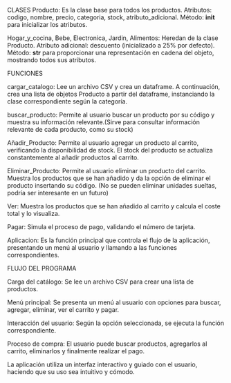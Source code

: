 CLASES
  Producto:
    Es la clase base para todos los productos.
    Atributos: codigo, nombre, precio, categoria, stock, atributo_adicional.
    Método: __init__ para inicializar los atributos.
    
  Hogar_y_cocina, Bebe, Electronica, Jardin, Alimentos:
    Heredan de la clase Producto.
    Atributo adicional: descuento (inicializado a 25% por defecto).
    Método: __str__ para proporcionar una representación en cadena del objeto, mostrando todos sus atributos.
    
FUNCIONES

  cargar_catalogo:
    Lee un archivo CSV y crea un dataframe. A continuación, crea una lista de objetos Producto a partir del dataframe, instanciando la clase correspondiente según la categoría.
    
  buscar_producto:
    Permite al usuario buscar un producto por su código y muestra su información relevante.(Sirve para consultar información relevante de cada producto, como su stock)
    
  Añadir_Producto:
    Permite al usuario agregar un producto al carrito, verificando la disponibilidad de stock. El stock del producto se actualiza constantemente al añadir productos al carrito.
    
  Eliminar_Producto:
    Permite al usuario eliminar un producto del carrito. Muestra los productos que se han añadido y da la opción de eliminar el producto insertando su código. (No se pueden eliminar unidades sueltas, podría ser interesante en un futuro)
    
  Ver:
    Muestra los productos que se han añadido al carrito y calcula el coste total y lo visualiza.
    
  Pagar:
    Simula el proceso de pago, validando el número de tarjeta.
    
Aplicacion:
  Es la función principal que controla el flujo de la aplicación, presentando un menú al usuario y llamando a las funciones correspondientes.
  
FLUJO DEL PROGRAMA

  Carga del catálogo: Se lee un archivo CSV para crear una lista de productos.
  
  Menú principal: Se presenta un menú al usuario con opciones para buscar, agregar, eliminar, ver el carrito y pagar. 
  
  Interacción del usuario: Según la opción seleccionada, se ejecuta la función correspondiente.
  
  Proceso de compra: El usuario puede buscar productos, agregarlos al carrito, eliminarlos y finalmente realizar el pago.
  
La aplicación utiliza un interfaz interactivo y guiado con el usuario, haciendo que su uso sea intuitivo y cómodo.
